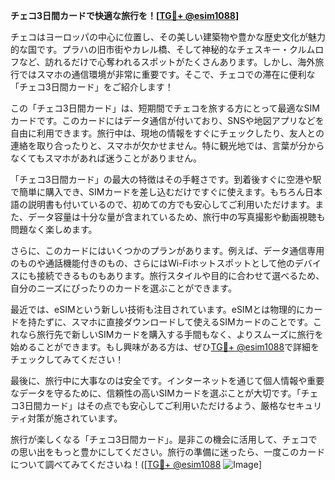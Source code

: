**チェコ3日間カードで快適な旅行を！[[TG💪+ @esim1088](https://t.me/s/esim1088)]**

チェコはヨーロッパの中心に位置し、その美しい建築物や豊かな歴史文化が魅力的な国です。プラハの旧市街やカレル橋、そして神秘的なチェスキー・クルムロフなど、訪れるだけで心奪われるスポットがたくさんあります。しかし、海外旅行ではスマホの通信環境が非常に重要です。そこで、チェコでの滞在に便利な「チェコ3日間カード」をご紹介します！

この「チェコ3日間カード」は、短期間でチェコを旅する方にとって最適なSIMカードです。このカードにはデータ通信が付いており、SNSや地図アプリなどを自由に利用できます。旅行中は、現地の情報をすぐにチェックしたり、友人との連絡を取り合ったりと、スマホが欠かせません。特に観光地では、言葉が分からなくてもスマホがあれば迷うことがありません。

「チェコ3日間カード」の最大の特徴はその手軽さです。到着後すぐに空港や駅で簡単に購入でき、SIMカードを差し込むだけですぐに使えます。もちろん日本語の説明書も付いているので、初めての方でも安心してご利用いただけます。また、データ容量は十分な量が含まれているため、旅行中の写真撮影や動画視聴も問題なく楽しめます。

さらに、このカードにはいくつかのプランがあります。例えば、データ通信専用のものや通話機能付きのもの、さらにはWi-Fiホットスポットとして他のデバイスにも接続できるものもあります。旅行スタイルや目的に合わせて選べるため、自分のニーズにぴったりのカードを選ぶことができます。

最近では、eSIMという新しい技術も注目されています。eSIMとは物理的にカードを持たずに、スマホに直接ダウンロードして使えるSIMカードのことです。これなら旅行先で新しいSIMカードを購入する手間もなく、よりスムーズに旅行を始めることができます。もし興味がある方は、ぜひ[TG💪+ @esim1088](https://t.me/s/esim1088)で詳細をチェックしてみてください！

最後に、旅行中に大事なのは安全です。インターネットを通じて個人情報や重要なデータを守るために、信頼性の高いSIMカードを選ぶことが大切です。「チェコ3日間カード」はその点でも安心してご利用いただけるよう、厳格なセキュリティ対策が施されています。

旅行が楽しくなる「チェコ3日間カード」。是非この機会に活用して、チェコでの思い出をもっと豊かにしてください。旅行の準備に迷ったら、一度このカードについて調べてみてくださいね！([[TG💪+ @esim1088](https://t.me/s/esim1088) ![Image](https://i.postimg.cc/Y0z9fWf4/image.png)]